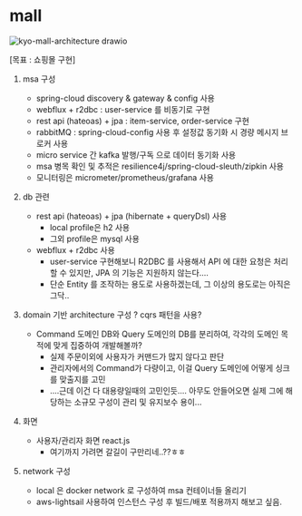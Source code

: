 # mall

![kyo-mall-architecture drawio](https://user-images.githubusercontent.com/25473606/132948709-6a268672-2afd-431c-aa59-dc6405731401.png)



[목표 : 쇼핑몰 구현]
1. msa 구성
   - spring-cloud discovery & gateway & config 사용
   - webflux + r2dbc : user-service 를 비동기로 구현
   - rest api (hateoas) + jpa : item-service, order-service 구현
   - rabbitMQ : spring-cloud-config 사용 후 설정값 동기화 시 경량 메시지 브로커 사용
   - micro service 간 kafka 발행/구독 으로 데이터 동기화 사용
   - msa 병목 확인 및 추적은 resilience4j/spring-cloud-sleuth/zipkin 사용
   - 모니터링은 micrometer/prometheus/grafana 사용
       
2. db 관련 
   - rest api (hateoas) + jpa (hibernate + queryDsl) 사용 
      - local profile은 h2 사용
      - 그외 profile은 mysql 사용
   - webflux + r2dbc 사용
      - user-service 구현해보니 R2DBC 를 사용해서 API 에 대한 요청은 처리할 수 있지만, JPA 의 기능은 지원하지 않는다....
      - 단순 Entity 를 조작하는 용도로 사용하겠는데, 그 이상의 용도로는 아직은 그닥..
   
3. domain 기반 architecture 구성 ? cqrs 패턴을 사용?
   - Command 도메인 DB와 Query 도메인의 DB를 분리하여, 각각의 도메인 목적에 맞게 집중하여 개발해볼까? 
      - 실제 주문이외에 사용자가 커맨드가 많지 않다고 판단
      - 관리자에서의 Command가 다량이고, 이걸 Query 도메인에 어떻게 싱크를 맞출지를 고민
      - ....근데 이건 다 대용량일때의 고민인듯.... 아무도 안들어오면 실제 그에 해당하는 소규모 구성이 관리 및 유지보수 용이...

4. 화면
   - 사용자/관리자 화면 react.js
      - 여기까지 가려면 갈길이 구만리네..??ㅎㅎ

5. network 구성 
   - local 은 docker network 로 구성하여 msa 컨테이너들 올리기
   - aws-lightsail 사용하여 인스턴스 구성 후 빌드/배포 적용까지 해보고 싶음.



